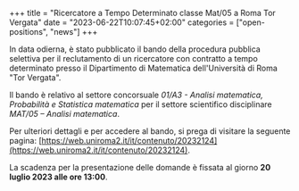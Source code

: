 +++
title = "Ricercatore a Tempo Determinato classe Mat/05 a Roma Tor Vergata"
date = "2023-06-22T10:07:45+02:00"
categories = ["open-positions", "news"]
+++

In data odierna, è stato pubblicato il bando della procedura pubblica selettiva per il reclutamento di un ricercatore con contratto a tempo determinato presso il Dipartimento di Matematica dell'Università di Roma "Tor Vergata". 

Il bando è relativo al settore concorsuale _01/A3 - Analisi matematica, Probabilità e Statistica matematica_ per il settore scientifico disciplinare _MAT/05 – Analisi matematica_.

Per ulteriori dettagli e per accedere al bando, si prega di visitare la seguente pagina:
[https://web.uniroma2.it/it/contenuto/20232124](https://web.uniroma2.it/it/contenuto/20232124).

La scadenza per la presentazione delle domande è fissata al giorno **20 luglio 2023 alle ore 13:00**.

